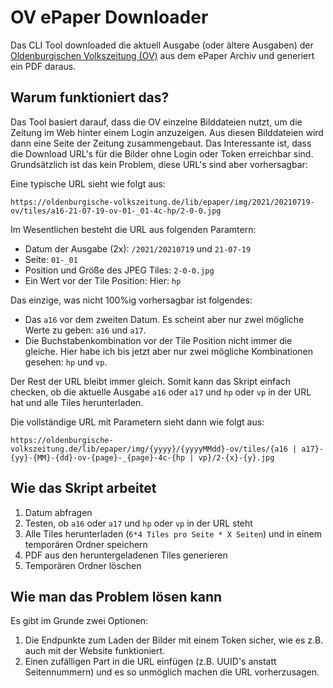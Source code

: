 # OV ePaper Downloader

Das CLI Tool downloaded die aktuell Ausgabe (oder ältere Ausgaben) der [Oldenburgischen Volkszeitung (OV)](https://oldenburgische-volkszeitung.de/epaper-archiv.php) aus dem ePaper Archiv und generiert ein PDF daraus.

## Warum funktioniert das?
Das Tool basiert darauf, dass die OV einzelne Bilddateien nutzt, um die Zeitung im Web hinter einem Login anzuzeigen. Aus diesen Bilddateien wird dann eine Seite der Zeitung zusammengebaut. Das Interessante ist, dass die Download URL's für die Bilder ohne Login oder Token erreichbar sind. Grundsätzlich ist das kein Problem, diese URL's sind aber vorhersagbar:

Eine typische URL sieht wie folgt aus: 

```
https://oldenburgische-volkszeitung.de/lib/epaper/img/2021/20210719-ov/tiles/a16-21-07-19-ov-01-_01-4c-hp/2-0-0.jpg
```

Im Wesentlichen besteht die URL aus folgenden Paramtern:
- Datum der Ausgabe (2x): `/2021/20210719` und `21-07-19`
- Seite: `01-_01`
- Position und Größe des JPEG Tiles: `2-0-0.jpg`
- Ein Wert vor der Tile Position: Hier: `hp`

Das einzige, was nicht 100%ig vorhersagbar ist folgendes:
- Das `a16` vor dem zweiten Datum. Es scheint aber nur zwei mögliche Werte zu geben: `a16` und `a17`.
- Die Buchstabenkombination vor der Tile Position nicht immer die gleiche. Hier habe ich bis jetzt aber nur zwei mögliche Kombinationen gesehen: `hp` und `vp`.

Der Rest der URL bleibt immer gleich. Somit kann das Skript einfach checken, ob die aktuelle Ausgabe `a16` oder `a17` und `hp` oder `vp` in der URL hat und alle Tiles herunterladen.

Die vollständige URL mit Parametern sieht dann wie folgt aus:
```
https://oldenburgische-volkszeitung.de/lib/epaper/img/{yyyy}/{yyyyMMdd}-ov/tiles/{a16 | a17}-{yy}-{MM}-{dd}-ov-{page}-_{page}-4c-{hp | vp}/2-{x}-{y}.jpg
```

## Wie das Skript arbeitet

1. Datum abfragen
2. Testen, ob `a16` oder `a17` und `hp` oder `vp` in der URL steht
3. Alle Tiles herunterladen (`6*4 Tiles pro Seite * X Seiten`) und in einem temporären Ordner speichern
4. PDF aus den heruntergeladenen Tiles generieren
5. Temporären Ordner löschen

## Wie man das Problem lösen kann

Es gibt im Grunde zwei Optionen: 
1. Die Endpunkte zum Laden der Bilder mit einem Token sicher, wie es z.B. auch mit der Website funktioniert.
2. Einen zufälligen Part in die URL einfügen (z.B. UUID's anstatt Seitennummern) und es so unmöglich machen die URL vorherzusagen.

